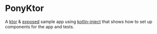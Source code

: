 # PonyKtor

A [ktor](https://ktor.io/) & [exposed](https://github.com/JetBrains/Exposed) sample app using
[kotlin-inject](https://github.com/evant/kotlin-inject) that shows how to set up components for the app and tests.